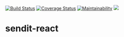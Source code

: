 [![Build Status](https://travis-ci.org/rwajon/sendit-react.svg?branch=develop)](https://travis-ci.org/rwajon/sendit-react) [![Coverage Status](https://coveralls.io/repos/github/rwajon/sendit-react/badge.svg?branch=develop)](https://coveralls.io/github/rwajon/sendit-react?branch=develop) [![Maintainability](https://api.codeclimate.com/v1/badges/802fe28946d9c3889961/maintainability)](https://codeclimate.com/github/rwajon/sendit-react/maintainability) <a href="https://codeclimate.com/github/rwajon/sendit-react/test_coverage"><img src="https://api.codeclimate.com/v1/badges/802fe28946d9c3889961/test_coverage" /></a>

# sendit-react
